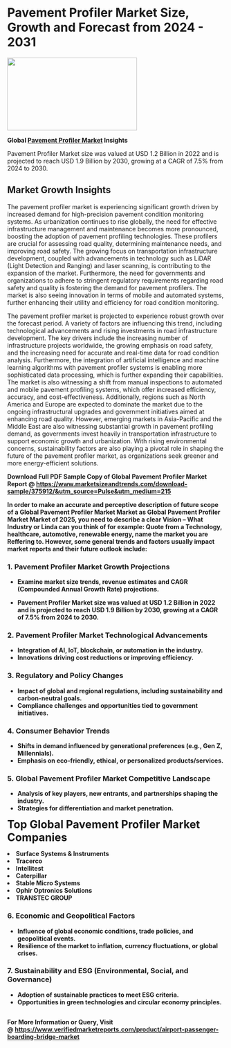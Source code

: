 <H1>Pavement Profiler Market Size, Growth and Forecast from 2024 - 2031</H1><img class="aligncenter size-medium wp-image-584254" src="https://thirdeyenews.in/wp-content/uploads/2024/09/Global-Market-Research-300x168.jpeg" alt="" width="300" height="168" /><p><strong>Global&nbsp;<a href="https://www.marketsizeandtrends.com/download-sample/375912/&amp;utm_source=Pulse&amp;utm_medium=215">Pavement Profiler Market</a> Insights</strong></p><p>Pavement Profiler Market size was valued at USD 1.2 Billion in 2022 and is projected to reach USD 1.9 Billion by 2030, growing at a CAGR of 7.5% from 2024 to 2030.</p><p><h2>Market Growth Insights</h2> <p>The pavement profiler market is experiencing significant growth driven by increased demand for high-precision pavement condition monitoring systems. As urbanization continues to rise globally, the need for effective infrastructure management and maintenance becomes more pronounced, boosting the adoption of pavement profiling technologies. These profilers are crucial for assessing road quality, determining maintenance needs, and improving road safety. The growing focus on transportation infrastructure development, coupled with advancements in technology such as LiDAR (Light Detection and Ranging) and laser scanning, is contributing to the expansion of the market. Furthermore, the need for governments and organizations to adhere to stringent regulatory requirements regarding road safety and quality is fostering the demand for pavement profilers. The market is also seeing innovation in terms of mobile and automated systems, further enhancing their utility and efficiency for road condition monitoring.</p> <p><strong></strong></p> <p>The pavement profiler market is projected to experience robust growth over the forecast period. A variety of factors are influencing this trend, including technological advancements and rising investments in road infrastructure development. The key drivers include the increasing number of infrastructure projects worldwide, the growing emphasis on road safety, and the increasing need for accurate and real-time data for road condition analysis. Furthermore, the integration of artificial intelligence and machine learning algorithms with pavement profiler systems is enabling more sophisticated data processing, which is further expanding their capabilities. The market is also witnessing a shift from manual inspections to automated and mobile pavement profiling systems, which offer increased efficiency, accuracy, and cost-effectiveness. Additionally, regions such as North America and Europe are expected to dominate the market due to the ongoing infrastructural upgrades and government initiatives aimed at enhancing road quality. However, emerging markets in Asia-Pacific and the Middle East are also witnessing substantial growth in pavement profiling demand, as governments invest heavily in transportation infrastructure to support economic growth and urbanization. With rising environmental concerns, sustainability factors are also playing a pivotal role in shaping the future of the pavement profiler market, as organizations seek greener and more energy-efficient solutions. <p><strong></p><p><span class=""><strong>Download Full PDF Sample Copy of Global Pavement Profiler Market Report</strong> @ <a href="https://www.marketsizeandtrends.com/download-sample/375912/&amp;utm_source=Pulse&amp;utm_medium=215" target="_blank">https://www.marketsizeandtrends.com/download-sample/375912/&amp;utm_source=Pulse&amp;utm_medium=215</a></span></p><p>In order to make an accurate and perceptive description of future scope of a Global&nbsp;Pavement Profiler Market Market as Global&nbsp;Pavement Profiler Market Market of 2025, you need to describe a clear Vision &ndash; What Industry or Linda can you think of for example: Quote from a Technology, healthcare, automotive, renewable energy, name the market you are Reffering to. However, some general trends and factors usually impact market reports and their future outlook include:</p><h3>1.&nbsp;<strong>Pavement Profiler Market Growth Projections</strong></h3><ul><li>Examine market size trends, revenue estimates and CAGR (Compounded Annual Growth Rate) projections.</li><li><p>Pavement Profiler Market size was valued at USD 1.2 Billion in 2022 and is projected to reach USD 1.9 Billion by 2030, growing at a CAGR of 7.5% from 2024 to 2030.</p></li></ul><h3>2.&nbsp;<strong>Pavement Profiler Market Technological Advancements</strong></h3><ul><li>Integration of AI, IoT, blockchain, or automation in the industry.</li><li>Innovations driving cost reductions or improving efficiency.</li></ul><h3>3.&nbsp;<strong>Regulatory and Policy Changes</strong></h3><ul><li>Impact of global and regional regulations, including sustainability and carbon-neutral goals.</li><li>Compliance challenges and opportunities tied to government initiatives.</li></ul><h3>4.&nbsp;<strong>Consumer Behavior Trends</strong></h3><ul><li>Shifts in demand influenced by generational preferences (e.g., Gen Z, Millennials).</li><li>Emphasis on eco-friendly, ethical, or personalized products/services.</li></ul><h3>5.&nbsp;<strong>Global Pavement Profiler Market Competitive Landscape</strong></h3><ul><li>Analysis of key players, new entrants, and partnerships shaping the industry.</li><li>Strategies for differentiation and market penetration.</li></ul><p data-pm-slice="1 1 []"><span style="color: inherit; font-family: inherit; font-size: 25px;">Top Global Pavement Profiler Market Companies</span></p><div class="" data-test-id=""><p><li>Surface Systems & Instruments</li><li> Tracerco</li><li> Intellitest</li><li> Caterpillar</li><li> Stable Micro Systems</li><li> Ophir Optronics Solutions</li><li> TRANSTEC GROUP</li></p></div><h3>6.&nbsp;<strong>Economic and Geopolitical Factors</strong></h3><ul><li>Influence of global economic conditions, trade policies, and geopolitical events.</li><li>Resilience of the market to inflation, currency fluctuations, or global crises.</li></ul><h3>7.&nbsp;<strong>Sustainability and ESG (Environmental, Social, and Governance)</strong></h3><ul><li>Adoption of sustainable practices to meet ESG criteria.</li><li>Opportunities in green technologies and circular economy principles.</li></ul><h2><strong style="font-size: 14px;">For More Information or Query, Visit @&nbsp;</strong><a style="background-color: #ffffff; font-size: 14px;" href="https://www.marketsizeandtrends.com/report/pavement-profiler-market/" target="_blank">https://www.verifiedmarketreports.com/product/airport-passenger-boarding-bridge-market</a></h2>
